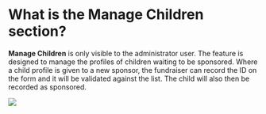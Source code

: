 # What is the Manage Children section?

**Manage Children** is only visible to the administrator user. The
feature is designed to manage the profiles of children waiting to be
sponsored. Where a child profile is given to a new sponsor, the
fundraiser can record the ID on the form and it will be validated
against the list. The child will also then be recorded as sponsored.

![](https://waysact.zendesk.com/hc/en-us/article_attachments/200861000/Screen_Shot_2014-06-17_at_15_59_04.png)
